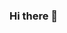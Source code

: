 ### Hi there 👋

<!--
**Sodeindek/Sodeindek** is a ✨ _special_ ✨ repository because its `README.md` (this file) appears on your GitHub profile.

Here are some ideas to get you started:

- 🔭 I’m currently working on Exploratory Data Analytics
- 🌱 I’m currently learning Machine Learning and Artificial Intelligence
- 👯 I’m looking to collaborate on 
- 🤔 I’m looking for help with Statistics
- 💬 Ask me about Data Science
- 📫 How to reach me: twittwer: sodeinde_| Github: Sodeindek
- 😄 Pronouns: He
- ⚡ Fun fact: ...
-->
